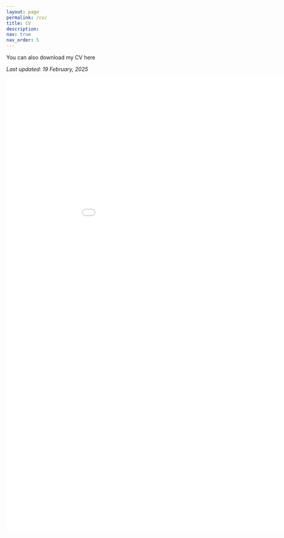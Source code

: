 ```yaml
---
layout: page
permalink: /cv/
title: CV
description:
nav: true
nav_order: 5
---
```


You can also download my CV here [<i class="fa-regular fa-file-pdf"></i>](../assets/pdf/2025-02-19_CV_Giulio_Severijnen.pdf)

*Last updated: 19 February, 2025*
<iframe src="../assets/pdf/2025-02-19_CV_Giulio_Severijnen.pdf" width="1000" height="1200" style="border:none;"></iframe>